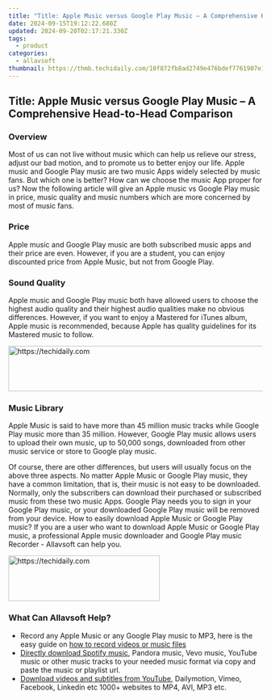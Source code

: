 ```yaml
---
title: "Title: Apple Music versus Google Play Music – A Comprehensive Head-to-Head Comparison"
date: 2024-09-15T19:12:22.680Z
updated: 2024-09-20T02:17:21.330Z
tags:
  - product
categories:
  - allavsoft
thumbnail: https://thmb.techidaily.com/10f872fb8ad2749e476bdef7761907e1144c3760c0bcadfec382f35c405d63aa.jpg
---
```


## Title: Apple Music versus Google Play Music – A Comprehensive Head-to-Head Comparison

### Overview

Most of us can not live without music which can help us relieve our stress, adjust our bad motion, and to promote us to better enjoy our life. Apple music and Google Play music are two music Apps widely selected by music fans. But which one is better? How can we choose the music App proper for us? Now the following article will give an Apple music vs Google Play music in price, music quality and music numbers which are more concerned by most of music fans.

### Price

Apple music and Google Play music are both subscribed music apps and their price are even. However, if you are a student, you can enjoy discounted price from Apple Music, but not from Google Play.

### Sound Quality

Apple music and Google Play music both have allowed users to choose the highest audio quality and their highest audio qualities make no obvious differences. However, if you want to enjoy a Mastered for iTunes album, Apple music is recommended, because Apple has quality guidelines for its Mastered music to follow.

<!-- affiliate ads begin -->
<a href="https://aligracehair.sjv.io/c/5597632/1925570/19272" target="_top" id="1925570">
  <img src="//a.impactradius-go.com/display-ad/19272-1925570" border="0" alt="https://techidaily.com" width="728" height="90"/>
</a>
<img height="0" width="0" src="https://aligracehair.sjv.io/i/5597632/1925570/19272" style="position:absolute;visibility:hidden;" border="0" />
<!-- affiliate ads end -->

### Music Library

Apple Music is said to have more than 45 million music tracks while Google Play music more than 35 million. However, Google Play music allows users to upload their own music, up to 50,000 songs, downloaded from other music service or store to Google play music.

Of course, there are other differences, but users will usually focus on the above three aspects. No matter Apple Music or Google Play music, they have a common limitation, that is, their music is not easy to be downloaded. Normally, only the subscribers can download their purchased or subscribed music from these two music Apps. Google Play needs you to sign in your Google Play music, or your downloaded Google Play music will be removed from your device. How to easily download Apple Music or Google Play music? If you are a user who want to download Apple Music or Google Play music, a professional Apple music downloader and Google Play music Recorder - Allavsoft can help you.

<!-- affiliate ads begin -->
<a href="https://aligracehair.sjv.io/c/5597632/2135369/19272" target="_top" id="2135369">
  <img src="//a.impactradius-go.com/display-ad/19272-2135369" border="0" alt="https://techidaily.com" width="300" height="90"/>
</a>
<img height="0" width="0" src="https://aligracehair.sjv.io/i/5597632/2135369/19272" style="position:absolute;visibility:hidden;" border="0" />
<!-- affiliate ads end -->

### What Can Allavsoft Help?

* Record any Apple Music or any Google Play music to MP3, here is the easy guide on [how to record videos or music files](https://tools.techidaily.com/allavsoft/products/)
* [Directly download Spotify music](https://tools.techidaily.com/allavsoft/products/), Pandora music, Vevo music, YouTube music or other music tracks to your needed music format via copy and paste the music or playlist url.
* [Download videos and subtitles from YouTube](https://tools.techidaily.com/allavsoft/products/), Dailymotion, Vimeo, Facebook, Linkedin etc 1000+ websites to MP4, AVI, MP3 etc.

<ins class="adsbygoogle"
     style="display:block"
     data-ad-format="autorelaxed"
     data-ad-client="ca-pub-7571918770474297"
     data-ad-slot="1223367746"></ins>

<ins class="adsbygoogle"
     style="display:block"
     data-ad-client="ca-pub-7571918770474297"
     data-ad-slot="8358498916"
     data-ad-format="auto"
     data-full-width-responsive="true"></ins>
